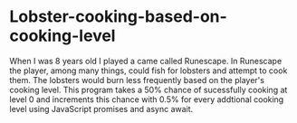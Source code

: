 # Lobster-cooking-based-on-cooking-level
When I was 8 years old I played a came called Runescape. In Runescape the player, among many things, could fish for lobsters and attempt to cook them. The lobsters would burn less frequently based on the player's cooking level. This program takes a 50% chance of sucessfully cooking at level 0 and increments this chance with 0.5% for every addtional cooking level using JavaScript promises and async await.

